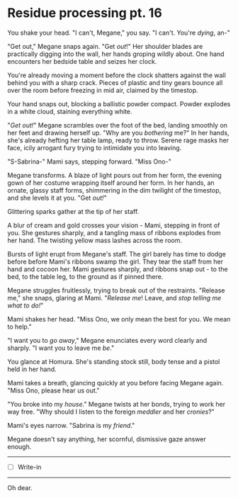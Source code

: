 # Residue processing pt. 16

You shake your head. "I can't, Megane," you say. "I can't. You're *dying*, an-"

"Get out," Megane snaps again. "Get *out*!" Her shoulder blades are practically digging into the wall, her hands groping wildly about. One hand encounters her bedside table and seizes her clock.

You're already moving a moment before the clock shatters against the wall behind you with a sharp crack. Pieces of plastic and tiny gears bounce all over the room before freezing in mid air, claimed by the timestop.

Your hand snaps out, blocking a ballistic powder compact. Powder explodes in a white cloud, staining everything white.

"*Get out!*" Megane scrambles over the foot of the bed, landing smoothly on her feet and drawing herself up. "Why are you *bothering* me?" In her hands, she's already hefting her table lamp, ready to throw. Serene rage masks her face, icily arrogant fury trying to intimidate you into leaving.

"S-Sabrina-" Mami says, stepping forward. "Miss Ono-"

Megane transforms. A blaze of light pours out from her form, the evening gown of her costume wrapping itself around her form. In her hands, an ornate, glassy staff forms, shimmering in the dim twilight of the timestop, and she levels it at you. "Get *out!*"

Glittering sparks gather at the tip of her staff.

A blur of cream and gold crosses your vision - Mami, stepping in front of you. She gestures sharply, and a tangling mass of ribbons explodes from her hand. The twisting yellow mass lashes across the room.

Bursts of light erupt from Megane's staff. The girl barely has time to dodge before before Mami's ribbons swamp the girl. They tear the staff from her hand and cocoon her. Mami gestures sharply, and ribbons snap out - to the bed, to the table leg, to the ground as if pinned there.

Megane struggles fruitlessly, trying to break out of the restraints. "Release me," she snaps, glaring at Mami. "*Release me*! Leave, and *stop telling me what to do!*"

Mami shakes her head. "Miss Ono, we only mean the best for you. We mean to help."

"I want you to *go away*," Megane enunciates every word clearly and sharply. "I want you to leave me *be*."

You glance at Homura. She's standing stock still, body tense and a pistol held in her hand.

Mami takes a breath, glancing quickly at you before facing Megane again. "Miss Ono, please hear us out."

"You broke into my *house*." Megane twists at her bonds, trying to work her way free. "Why should I listen to the foreign *meddler* and her *cronies*?"

Mami's eyes narrow. "Sabrina is my *friend*."

Megane doesn't say anything, her scornful, dismissive gaze answer enough.

---

- [ ] Write-in

---

Oh dear.
